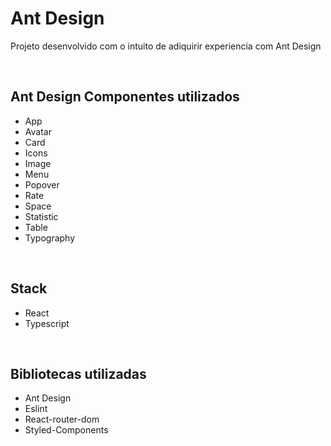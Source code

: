 # Ant Design

Projeto desenvolvido com o intuito de adiquirir experiencia com <a hre="https://ant.design/" target="_blank" >Ant Design</a>

<br>

## Ant Design Componentes utilizados

  * App
  * Avatar
  * Card
  * Icons
  * Image
  * Menu
  * Popover
  * Rate
  * Space
  * Statistic
  * Table
  * Typography

<br>

## Stack

 * React
 * Typescript

<br>

## Bibliotecas utilizadas

 * Ant Design
 * Eslint
 * React-router-dom
 * Styled-Components
